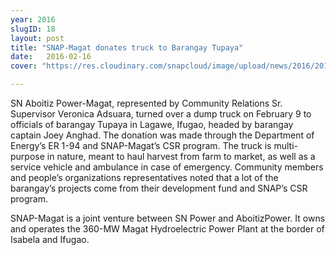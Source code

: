 ```yaml
---
year: 2016
slugID: 18
layout: post
title: "SNAP-Magat donates truck to Barangay Tupaya"
date:   2016-02-16 
cover: "https://res.cloudinary.com/snapcloud/image/upload/news/2016/2016-3-snap.jpg"

---
```

SN Aboitiz Power-Magat, represented by Community Relations Sr. Supervisor Veronica Adsuara, turned over a dump truck on February 9 to officials of barangay Tupaya in Lagawe, Ifugao, headed by barangay captain Joey Anghad. The donation was made through the Department of Energy’s ER 1-94 and SNAP-Magat’s CSR program. The truck is multi-purpose in nature, meant to haul harvest from farm to market, as well as a service vehicle and ambulance in case of emergency. Community members and people’s organizations representatives noted that a lot of the barangay’s projects come from their development fund and SNAP’s CSR program.


SNAP-Magat is a joint venture between SN Power and AboitizPower. It owns and operates the 360-MW Magat Hydroelectric Power Plant at the border of Isabela and Ifugao.